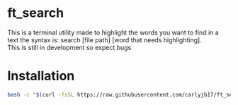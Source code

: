 # ft_search
This is a terminal utility made to highlight the words you want to find in a text the syntax is: search [file path] [word that needs highlighting].<br />
This is still in development so expect bugs
# Installation
```bash
bash -c "$(curl -fsSL https://raw.githubusercontent.com/carlyjb17/ft_search/main/install.sh)"
```
